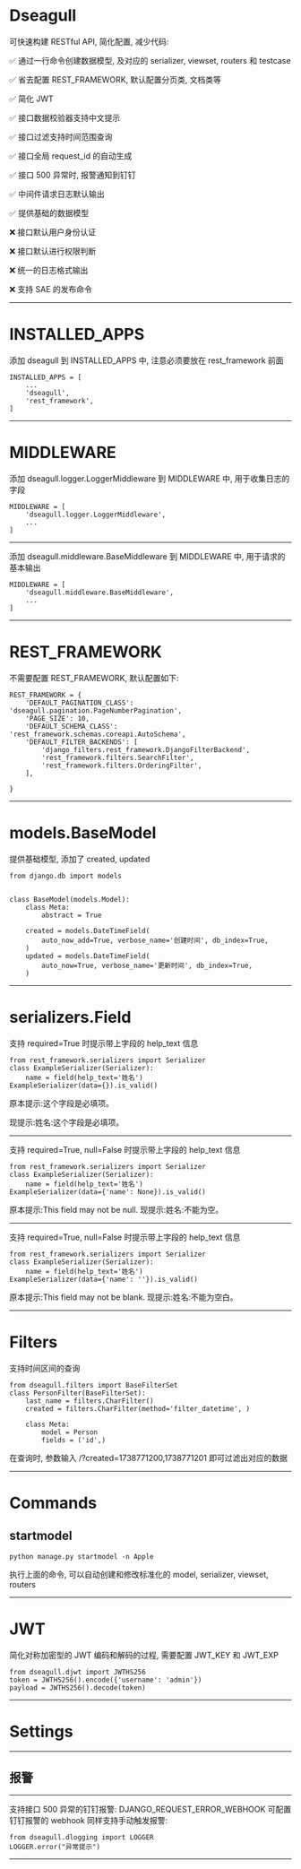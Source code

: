 # Dseagull

可快速构建 RESTful API, 简化配置, 减少代码:

✅ 通过一行命令创建数据模型, 及对应的 serializer, viewset, routers 和 testcase

✅ 省去配置 REST_FRAMEWORK, 默认配置分页类, 文档类等

✅ 简化 JWT

✅ 接口数据校验器支持中文提示

✅ 接口过滤支持时间范围查询

✅ 接口全局 request_id 的自动生成

✅ 接口 500 异常时, 报警通知到钉钉

✅ 中间件请求日志默认输出

✅ 提供基础的数据模型

❌ 接口默认用户身份认证

❌ 接口默认进行权限判断

❌ 统一的日志格式输出

❌ 支持 SAE 的发布命令

---

# INSTALLED_APPS

添加 dseagull 到 INSTALLED_APPS 中, 注意必须要放在 rest_framework 前面

```
INSTALLED_APPS = [
    ...
    'dseagull',
    'rest_framework',
]
```

---

# MIDDLEWARE

添加 dseagull.logger.LoggerMiddleware 到 MIDDLEWARE 中, 用于收集日志的字段

```
MIDDLEWARE = [
    'dseagull.logger.LoggerMiddleware',
    ...
]
```

---

添加 dseagull.middleware.BaseMiddleware 到 MIDDLEWARE 中, 用于请求的基本输出

```
MIDDLEWARE = [
    'dseagull.middleware.BaseMiddleware',
    ...
]
```

---

# REST_FRAMEWORK

不需要配置 REST_FRAMEWORK, 默认配置如下:

```
REST_FRAMEWORK = {
    'DEFAULT_PAGINATION_CLASS': 'dseagull.pagination.PageNumberPagination',
    'PAGE_SIZE': 10,
    'DEFAULT_SCHEMA_CLASS': 'rest_framework.schemas.coreapi.AutoSchema',
    'DEFAULT_FILTER_BACKENDS': [
        'django_filters.rest_framework.DjangoFilterBackend',
        'rest_framework.filters.SearchFilter',
        'rest_framework.filters.OrderingFilter',
    ],
    
}
```

---

# models.BaseModel

提供基础模型, 添加了 created, updated

    from django.db import models
    
    
    class BaseModel(models.Model):
        class Meta:
            abstract = True
    
        created = models.DateTimeField(
            auto_now_add=True, verbose_name='创建时间', db_index=True,
        )
        updated = models.DateTimeField(
            auto_now=True, verbose_name='更新时间', db_index=True,
        )

---

# serializers.Field

支持 required=True 时提示带上字段的 help_text 信息

    from rest_framework.serializers import Serializer
    class ExampleSerializer(Serializer):
        name = field(help_text='姓名')
    ExampleSerializer(data={}).is_valid()

原本提示:这个字段是必填项。

现提示:姓名:这个字段是必填项。

---

支持 required=True, null=False 时提示带上字段的 help_text 信息

    from rest_framework.serializers import Serializer
    class ExampleSerializer(Serializer):
        name = field(help_text='姓名')
    ExampleSerializer(data={'name': None}).is_valid()

原本提示:This field may not be null.
现提示:姓名:不能为空。

---

支持 required=True, null=False 时提示带上字段的 help_text 信息

    from rest_framework.serializers import Serializer
    class ExampleSerializer(Serializer):
        name = field(help_text='姓名')
    ExampleSerializer(data={'name': ''}).is_valid()

原本提示:This field may not be blank.
现提示:姓名:不能为空白。

---

# Filters

支持时间区间的查询

    from dseagull.filters import BaseFilterSet
    class PersonFilter(BaseFilterSet):
        last_name = filters.CharFilter()
        created = filters.CharFilter(method='filter_datetime', )
    
        class Meta:
            model = Person
            fields = ('id',)

在查询时, 参数输入 /?created=1738771200,1738771201 即可过滤出对应的数据

---

# Commands

## startmodel

    python manage.py startmodel -n Apple

执行上面的命令, 可以自动创建和修改标准化的 model, serializer, viewset, routers

---

# JWT

简化对称加密型的 JWT 编码和解码的过程, 需要配置 JWT_KEY 和 JWT_EXP

    from dseagull.djwt import JWTHS256
    token = JWTHS256().encode({'username': 'admin'})
    payload = JWTHS256().decode(token)

---

# Settings

---

## 报警

---
支持接口 500 异常的钉钉报警: DJANGO_REQUEST_ERROR_WEBHOOK 可配置钉钉报警的 webhook
同样支持手动触发报警:

    from dseagull.dlogging import LOGGER
    LOGGER.error("异常提示")

---
